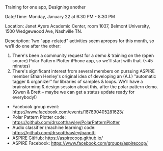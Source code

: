 Training for one app, Designing another

Date/Time: Monday, January 22 at 6:30 PM - 8:30 PM

Location: Janet Ayers Academic Center, room 1037, Belmont University, 1500 Wedgeweood Ave, Nashville TN. 

Description: Two "app-related" activities seem apropos for this month, so we’ll do one after the other:
1.	There's been a community request for a demo & training on the (open source) Polar Pattern Plotter iPhone app, so we'll start with that. (~45 minutes)
2.	There's significant interest from several members on pursuing ASPIRE member Ethan Henley's original idea of developing an (A.I.) "automatic tagger & organizer" for libraries of samples & loops. We'll have a brainstorming & design session about this, after the polar pattern demo.  (Gwen & Brett – maybe we can get a status update ready for everybody!) 



* Facebook group event:  https://www.facebook.com/events/187890405281623/
* Polar Pattern Plotter code: https://github.com/drscotthawley/PolarPatternPlotter
* Audio classifier (machine learning) code: https://github.com/drscotthawley/panotti
* ASPIRE GitHub: https://aspirecoop.github.io/
* ASPIRE Facebook: https://www.facebook.com/groups/aspirecoop/

